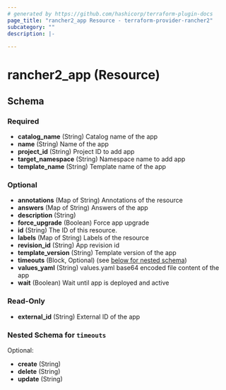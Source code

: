 ```yaml
---
# generated by https://github.com/hashicorp/terraform-plugin-docs
page_title: "rancher2_app Resource - terraform-provider-rancher2"
subcategory: ""
description: |-
  
---
```


# rancher2_app (Resource)





<!-- schema generated by tfplugindocs -->
## Schema

### Required

- **catalog_name** (String) Catalog name of the app
- **name** (String) Name of the app
- **project_id** (String) Project ID to add app
- **target_namespace** (String) Namespace name to add app
- **template_name** (String) Template name of the app

### Optional

- **annotations** (Map of String) Annotations of the resource
- **answers** (Map of String) Answers of the app
- **description** (String)
- **force_upgrade** (Boolean) Force app upgrade
- **id** (String) The ID of this resource.
- **labels** (Map of String) Labels of the resource
- **revision_id** (String) App revision id
- **template_version** (String) Template version of the app
- **timeouts** (Block, Optional) (see [below for nested schema](#nestedblock--timeouts))
- **values_yaml** (String) values.yaml base64 encoded file content of the app
- **wait** (Boolean) Wait until app is deployed and active

### Read-Only

- **external_id** (String) External ID of the app

<a id="nestedblock--timeouts"></a>
### Nested Schema for `timeouts`

Optional:

- **create** (String)
- **delete** (String)
- **update** (String)


